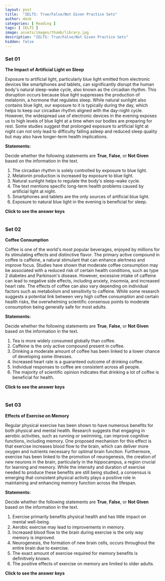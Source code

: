 ```yaml
---
layout: post
title:  "IELTS: True/False/Not Given Practice Sets"
author: desk
categories: [ Reading ]
tags: [ IELTS ]
image: assets/images/thumb/library.jpg
description: "IELTS: True/False/Not Given Practice Sets"
hidden: false
---
```


### Set 01

**The Impact of Artificial Light on Sleep**

Exposure to artificial light, particularly blue light emitted from electronic devices like smartphones and tablets, can significantly disrupt the human body's natural sleep-wake cycle, also known as the circadian rhythm. This disruption occurs because blue light suppresses the production of melatonin, a hormone that regulates sleep. While natural sunlight also contains blue light, our exposure to it is typically during the day, which helps to keep our circadian rhythm aligned with the day-night cycle. However, the widespread use of electronic devices in the evening exposes us to high levels of blue light at a time when our bodies are preparing for rest. Some studies suggest that prolonged exposure to artificial light at night can not only lead to difficulty falling asleep and reduced sleep quality but may also have longer-term health implications.

**Statements:**

Decide whether the following statements are **True**, **False**, or **Not Given** based on the information in the text.

1.  The circadian rhythm is solely controlled by exposure to blue light.
2.  Melatonin production is increased by exposure to blue light.
3.  Natural sunlight helps to regulate the body's sleep-wake cycle.
4.  The text mentions specific long-term health problems caused by artificial light at night.
5.  Smartphones and tablets are the only sources of artificial blue light.
6.  Exposure to natural blue light in the evening is beneficial for sleep.

<div onclick="klikaj('tfng1')"><span><b>Click to see the answer keys</b></span></div>
<div id="tfng1" style="visibility: hidden">
<b>1F 2F 3T 4F 5F 6NG</b>
</div>
<script>
function klikaj(i) {
    document.getElementById(i).style.visibility='visible';
}
</script>


### Set 02

**Coffee Consumption**

Coffee is one of the world's most popular beverages, enjoyed by millions for its stimulating effects and distinctive flavor. The primary active compound in coffee is caffeine, a natural stimulant that can enhance alertness and improve focus. Studies have shown that moderate coffee consumption may be associated with a reduced risk of certain health conditions, such as type 2 diabetes and Parkinson's disease. However, excessive intake of caffeine can lead to negative side effects, including anxiety, insomnia, and increased heart rate. The effects of coffee can also vary depending on individual factors such as metabolism and sensitivity to caffeine. While some research suggests a potential link between very high coffee consumption and certain health risks, the overwhelming scientific consensus points to moderate consumption being generally safe for most adults.

**Statements:**

Decide whether the following statements are **True**, **False**, or **Not Given** based on the information in the text.

1.  Tea is more widely consumed globally than coffee.
2.  Caffeine is the only active compound present in coffee.
3.  Drinking a moderate amount of coffee has been linked to a lower chance of developing some illnesses.
4.  Increased heart rate is a guaranteed outcome of drinking coffee.
5.  Individual responses to coffee are consistent across all people.
6.  The majority of scientific opinion indicates that drinking a lot of coffee is beneficial for health.

<div onclick="klikaj('tfng2')"><span><b>Click to see the answer keys</b></span></div>
<div id="tfng2" style="visibility: hidden">
<b>1NG 2F 3T 4F 5F 6F</b>
</div>

### Set 03

**Effects of Exercise on Memory**

Regular physical exercise has been shown to have numerous benefits for both physical and mental health. Research suggests that engaging in aerobic activities, such as running or swimming, can improve cognitive functions, including memory. One proposed mechanism for this effect is that exercise increases blood flow to the brain, which can deliver more oxygen and nutrients necessary for optimal brain function. Furthermore, exercise has been linked to the promotion of neurogenesis, the creation of new neurons in the brain, particularly in the hippocampus, a region crucial for learning and memory. While the intensity and duration of exercise needed to produce these benefits are still being studied, a consensus is emerging that consistent physical activity plays a positive role in maintaining and enhancing memory function across the lifespan.

**Statements:**

Decide whether the following statements are **True**, **False**, or **Not Given** based on the information in the text.

1.  Exercise primarily benefits physical health and has little impact on mental well-being.
2.  Aerobic exercise may lead to improvements in memory.
3.  Increased blood flow to the brain during exercise is the only way memory is improved.
4.  Neurogenesis, the formation of new brain cells, occurs throughout the entire brain due to exercise.
5.  The exact amount of exercise required for memory benefits is definitively known.
6.  The positive effects of exercise on memory are limited to older adults.

<div onclick="klikaj('tfng2')"><span><b>Click to see the answer keys</b></span></div>
<div id="tfng2" style="visibility: hidden">
<b>1F 2T 3F 4NG 5F 6F</b>
</div>
